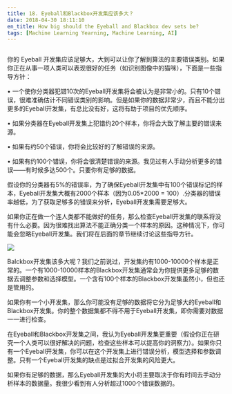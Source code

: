 ```yaml
---
title: 18. Eyeball和Blackbox开发集应该多大？
date: 2018-04-30 18:11:10
en_title: How big should the Eyeball and Blackbox dev sets be?
tags: [Machine Learning Yearning, Machine Learning, AI]
---
```


<img src="https://img.yingjoy.cn/image/2018/04/1-6.jpg" alt="" />

你的 Eyeball 开发集应该足够大，大到可以让你了解到算法的主要错误类别。如果你正在从事一项人类可以表现很好的任务（如识别图像中的猫咪），下面是一些指导方针：

• 一个使你分类器犯错10次的Eyeball开发集将会被认为是非常小的。只有10个错误，很难准确估计不同错误类别的影响。但是如果你的数据非常少，而且不能分出更多的Eyeball开发集，有总比没有好，这将有助于项目的优先顺序。

• 如果分类器在Eyeball开发集上犯错约20个样本，你将会大致了解主要的错误来源。

• 如果有约50个错误，你将会比较好的了解错误的来源。

• 如果有约100个错误，你将会很清楚错误的来源。我见过有人手动分析更多的错误——有时候多达500个。只要你有足够的数据。

假设你的分类器有5%的错误率，为了确保Eyeball开发集中有100个错误标记的样本，Eyeball开发集大概有2000个样本（因为0.05*2000 = 100）.分类器的错误率越低，为了获取足够多的错误来分析，Eyeball开发集需要足够大。

如果你正在做一个连人类都不能做好的任务，那么检查Eyeball开发集的联系将没有什么必要。因为很难找出算法不能正确分类一个样本的原因。这种情况下，你可能会忽略Eyeball开发集。我们将在后面的章节继续讨论这些指导方针。

<img src="https://img.yingjoy.cn/image/2018/04/myl-c17-1.jpg" class="aligncenter size-full wp-image-579" />

Balckbox开发集该多大呢？我们之前说过，开发集约有1000-10000个样本是正常的。一个有1000-10000样本的Blackbox开发集通常会为你提供更多足够的数据去调整参数和选择模型。一个含有100个样本的Blackbox开发集虽然小，但也还是管用的。

如果你有一个小开发集，那么你可能没有足够的数据将它分为足够大的Eyeball和Blackbox开发集。你的整个数据集都不得不用于Eyeball开发集，即你需要对数据一一进行检查。

在Eyeball和Blackbox开发集之间，我认为Eyeball开发集更重要（假设你正在研究一个人类可以很好解决的问题，检查这些样本可以提高你的洞察力）。如果你只有一个Eyeball开发集，你可以在这个开发集上进行错误分析，模型选择和参数调整。只有一个Eyeball开发集的缺点是过拟合开发集的风险更大。

如果你有足够的数据，那么Eyeball开发集的大小将主要取决于你有时间去手动分析样本的数据量。我很少看到有人分析超过1000个错误数据的。